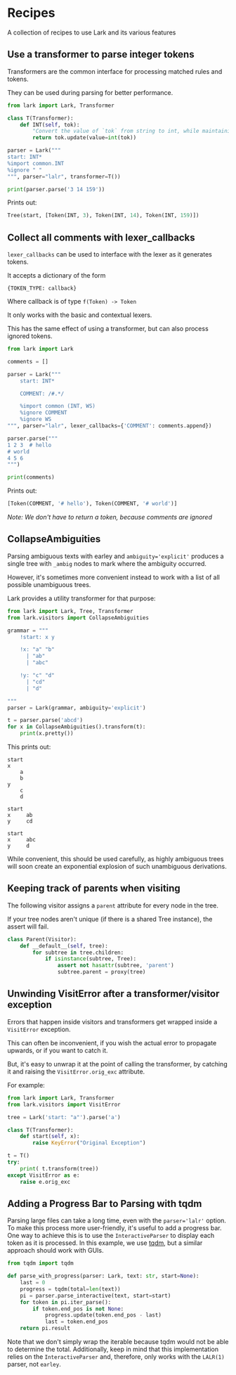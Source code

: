 # Recipes

A collection of recipes to use Lark and its various features


## Use a transformer to parse integer tokens

Transformers are the common interface for processing matched rules and tokens.

They can be used during parsing for better performance.

```python
from lark import Lark, Transformer

class T(Transformer):
    def INT(self, tok):
        "Convert the value of `tok` from string to int, while maintaining line number & column."
        return tok.update(value=int(tok))

parser = Lark("""
start: INT*
%import common.INT
%ignore " "
""", parser="lalr", transformer=T())

print(parser.parse('3 14 159'))
```

Prints out:

```python
Tree(start, [Token(INT, 3), Token(INT, 14), Token(INT, 159)])
```


## Collect all comments with lexer_callbacks

`lexer_callbacks` can be used to interface with the lexer as it generates tokens.

It accepts a dictionary of the form

    {TOKEN_TYPE: callback}

Where callback is of type `f(Token) -> Token`

It only works with the basic and contextual lexers.

This has the same effect of using a transformer, but can also process ignored tokens.

```python
from lark import Lark

comments = []

parser = Lark("""
    start: INT*

    COMMENT: /#.*/

    %import common (INT, WS)
    %ignore COMMENT
    %ignore WS
""", parser="lalr", lexer_callbacks={'COMMENT': comments.append})

parser.parse("""
1 2 3  # hello
# world
4 5 6
""")

print(comments)
```

Prints out:

```python
[Token(COMMENT, '# hello'), Token(COMMENT, '# world')]
```

*Note: We don't have to return a token, because comments are ignored*

## CollapseAmbiguities

Parsing ambiguous texts with earley and `ambiguity='explicit'` produces a single tree with `_ambig` nodes to mark where the ambiguity occurred.

However, it's sometimes more convenient instead to work with a list of all possible unambiguous trees.

Lark provides a utility transformer for that purpose:

```python
from lark import Lark, Tree, Transformer
from lark.visitors import CollapseAmbiguities

grammar = """
    !start: x y

    !x: "a" "b"
      | "ab"
      | "abc"

    !y: "c" "d"
      | "cd"
      | "d"

"""
parser = Lark(grammar, ambiguity='explicit')

t = parser.parse('abcd')
for x in CollapseAmbiguities().transform(t):
    print(x.pretty())
```

This prints out:

    start
    x
        a
        b
    y
        c
        d

    start
    x     ab
    y     cd

    start
    x     abc
    y     d

While convenient, this should be used carefully, as highly ambiguous trees will soon create an exponential explosion of such unambiguous derivations.


## Keeping track of parents when visiting

The following visitor assigns a `parent` attribute for every node in the tree.

If your tree nodes aren't unique (if there is a shared Tree instance), the assert will fail.

```python
class Parent(Visitor):
    def __default__(self, tree):
        for subtree in tree.children:
            if isinstance(subtree, Tree):
                assert not hasattr(subtree, 'parent')
                subtree.parent = proxy(tree)
```


## Unwinding VisitError after a transformer/visitor exception

Errors that happen inside visitors and transformers get wrapped inside a `VisitError` exception.

This can often be inconvenient, if you wish the actual error to propagate upwards, or if you want to catch it.

But, it's easy to unwrap it at the point of calling the transformer, by catching it and raising the `VisitError.orig_exc` attribute.

For example:
```python
from lark import Lark, Transformer
from lark.visitors import VisitError

tree = Lark('start: "a"').parse('a')

class T(Transformer):
    def start(self, x):
        raise KeyError("Original Exception")

t = T()
try:
    print( t.transform(tree))
except VisitError as e:
    raise e.orig_exc
```


## Adding a Progress Bar to Parsing with tqdm

Parsing large files can take a long time, even with the `parser='lalr'` option. To make this process more user-friendly, it's useful to add a progress bar. One way to achieve this is to use the `InteractiveParser` to display each token as it is processed. In this example, we use [tqdm](https://github.com/tqdm/tqdm), but a similar approach should work with GUIs.

```python
from tqdm import tqdm

def parse_with_progress(parser: Lark, text: str, start=None):
    last = 0
    progress = tqdm(total=len(text))
    pi = parser.parse_interactive(text, start=start)
    for token in pi.iter_parse():
        if token.end_pos is not None:
            progress.update(token.end_pos - last)
            last = token.end_pos
    return pi.result
```

Note that we don't simply wrap the iterable because tqdm would not be able to determine the total. Additionally, keep in mind that this implementation relies on the `InteractiveParser` and, therefore, only works with the `LALR(1)` parser, not `earley`.
